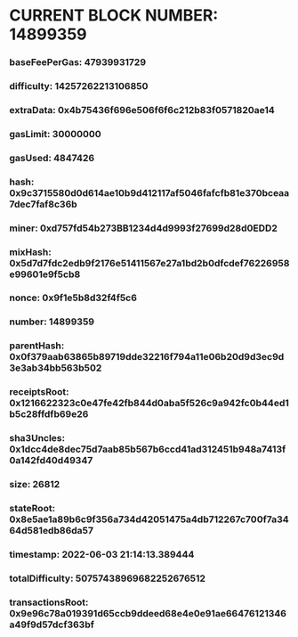 # CURRENT BLOCK NUMBER: 14899359

### baseFeePerGas: 47939931729
### difficulty: 14257262213106850
### extraData: 0x4b75436f696e506f6f6c212b83f0571820ae14
### gasLimit: 30000000
### gasUsed: 4847426
### hash: 0x9c3715580d0d614ae10b9d412117af5046fafcfb81e370bceaa7dec7faf8c36b
### miner: 0xd757fd54b273BB1234d4d9993f27699d28d0EDD2
### mixHash: 0x5d7d7fdc2edb9f2176e51411567e27a1bd2b0dfcdef76226958e99601e9f5cb8
### nonce: 0x9f1e5b8d32f4f5c6
### number: 14899359
### parentHash: 0x0f379aab63865b89719dde32216f794a11e06b20d9d3ec9d3e3ab34bb563b502
### receiptsRoot: 0x1216622323c0e47fe42fb844d0aba5f526c9a942fc0b44ed1b5c28ffdfb69e26
### sha3Uncles: 0x1dcc4de8dec75d7aab85b567b6ccd41ad312451b948a7413f0a142fd40d49347
### size: 26812
### stateRoot: 0x8e5ae1a89b6c9f356a734d42051475a4db712267c700f7a3464d581edb86da57
### timestamp: 2022-06-03 21:14:13.389444
### totalDifficulty: 50757438969682252676512
### transactionsRoot: 0x9e96c78a019391d65ccb9ddeed68e4e0e91ae66476121346a49f9d57dcf363bf
